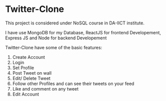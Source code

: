 # Twitter-Clone
This project is considered under NoSQL course in DA-IICT institute. 

I have use MongoDB for my Database, ReactJS for frontend Developement, Express JS and Node for backend Developement 

Twitter-Clone have some of the basic features:
1. Create Account 
2. Login
3. Set Profile 
4. Post Tweet on wall
5. Edit/ Delete Tweet
6. Follow other Profiles and can see their tweets on your feed 
7. Like and comment on any tweet 
8. Edit Account 
